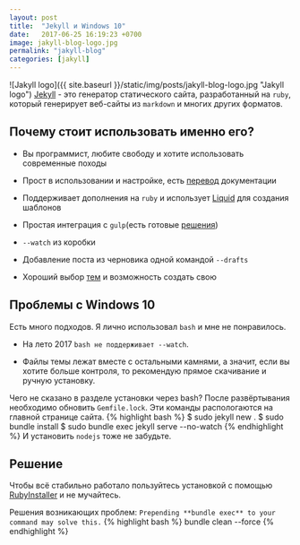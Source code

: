 ```yaml
---
layout: post
title:  "Jekyll и Windows 10"
date:   2017-06-25 16:19:23 +0700
image: jakyll-blog-logo.jpg
permalink: "jakyll-blog"
categories: [jakyll]
---
```

![Jakyll logo]({{ site.baseurl }}/static/img/posts/jakyll-blog-logo.jpg  "Jakyll logo")
[Jekyll](https://jekyllrb.com/) - это генератор статического сайта, разработанный на `ruby`, который генерирует веб-сайты из `markdown` и многих других форматов.

## Почему стоит использовать именно его?

+ Вы программист, любите свободу и хотите использовать современные походы

+ Прост в использовании и настройке, есть [перевод](http://prgssr.ru/documentation/) документации

+ Поддерживает дополнения на `ruby` и использует [Liquid](https://github.com/Shopify/liquid/wiki) для создания шаблонов

+ Простая интеграция с `gulp`(есть готовые [решения](https://github.com/shakyShane/jekyll-gulp-sass-browser-sync))

+ `--watch` из коробки

+ Добавление поста из черновика одной командой `--drafts`

+ Хороший выбор [тем](http://jekyllthemes.org/) и возможность создать свою


## Проблемы с Windows 10
Есть много подходов. Я лично использовал `bash` и мне не понравилось.

- На лето 2017 `bash не поддерживает --watch`.

- Файлы темы лежат вместе с остальными камнями, а значит, если вы хотите больше контроля, то рекомендую прямое скачивание и ручную установку.

Чего не сказано в разделе установки через bash? После развёртывания необходимо обновить `Gemfile.lock`. Эти команды распологаются на главной странице сайта.
{% highlight bash %}
$ sudo jekyll new .
$ sudo bundle install
$ sudo bundle exec jekyll serve --no-watch
{% endhighlight %}
И установить `nodejs` тоже не забудьте.

## Решение
Чтобы всё стабильно работало пользуйтесь установкой с помощью [RubyInstaller](https://rubyinstaller.org/) и не мучайтесь.

Решения возникающих проблем:
`Prepending **bundle exec** to your command may solve this.`
{% highlight bash %}
bundle clean --force
{% endhighlight %}